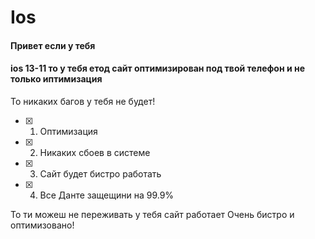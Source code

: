 # Ios 

#### Привет если у тебя 
#### ios 13-11 то у тебя етод сайт оптимизирован под твой телефон и не только иптимизация
То никаких багов у тебя не будет!

- [x] 1. Оптимизация
- [x] 2. Никаких сбоев в системе
- [x] 3. Сайт будет бистро работать
- [x] 4. Все Данте защещини на 99.9%

То ти можеш не переживать у тебя сайт работает 
Очень бистро и оптимизовано!
